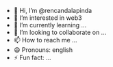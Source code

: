 - 👋 Hi, I’m @rencandalapinda
- 👀 I’m interested in web3
- 🌱 I’m currently learning ...
- 💞️ I’m looking to collaborate on ...
- 📫 How to reach me ...
- 😄 Pronouns: english
- ⚡ Fun fact: ...

<!---
rencandalapinda/rencandalapinda is a ✨ special ✨ repository because its `README.md` (this file) appears on your GitHub profile.
You can click the Preview link to take a look at your changes.
--->
